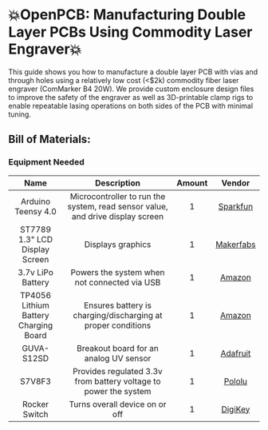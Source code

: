 # 💥OpenPCB: Manufacturing Double Layer PCBs Using Commodity Laser Engraver💥
This guide shows you how to manufacture a double layer PCB with vias and through holes using a relatively low cost (<$2k) commodity fiber laser engraver (ComMarker B4 20W). We provide custom enclosure design files to improve the safety of the engraver as well as 3D-printable clamp rigs to enable repeatable lasing operations on both sides of the PCB with minimal tuning.

## Bill of Materials:
### Equipment Needed
| Name | Description | Amount | Vendor |
| :---: | :---: | :---: | :---: |
| Arduino Teensy 4.0 | Microcontroller to run the system, read sensor value, and drive display screen | 1 | [Sparkfun](https://www.sparkfun.com/products/15583) |
| ST7789 1.3" LCD Display Screen | Displays graphics | 1 | [Makerfabs](https://www.makerfabs.com/1.3-inch-colorful-tft-module-st7789.html) |
| 3.7v LiPo Battery | Powers the system when not connected via USB | 1 | [Amazon](https://www.amazon.com/gp/product/B07C9RQQMX/ref=ppx_yo_dt_b_asin_title_o01_s00?ie=UTF8&psc=1) |
| TP4056 Lithium Battery Charging Board | Ensures battery is charging/discharging at proper conditions | 1 | [Amazon](https://www.amazon.com/gp/product/B00LTQU2RK/ref=ppx_yo_dt_b_asin_title_o01_s00?ie=UTF8&psc=1) |
| GUVA-S12SD | Breakout board for an analog UV sensor | 1 | [Adafruit](https://www.adafruit.com/product/1918) |
| S7V8F3 | Provides regulated 3.3v from battery voltage to power the system | 1 | [Pololu](https://www.pololu.com/product/2122) |
| Rocker Switch | Turns overall device on or off | 1 | [DigiKey](https://www.digikey.com/en/products/detail/e-switch/RA812C1121/3778076?utm_adgroup=Rocker%20Switches&utm_source=google&utm_medium=cpc&utm_campaign=Shopping_Product_Switches_NEW&utm_term=&utm_content=Rocker%20Switches) |



